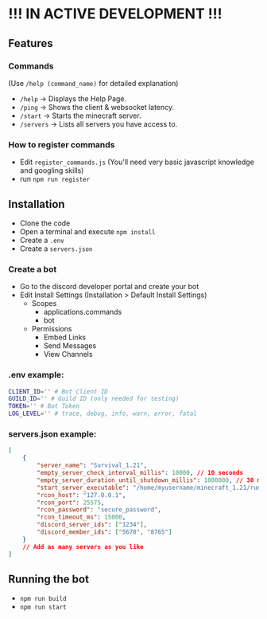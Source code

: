 # !!! IN ACTIVE DEVELOPMENT !!!

## Features
### Commands
(Use `/help (command_name)` for detailed explanation)
- `/help` -> Displays the Help Page.
- `/ping` -> Shows the client & websocket latency.
- `/start` -> Starts the minecraft server.
- `/servers` -> Lists all servers you have access to.

### How to register commands
- Edit `register_commands.js` (You'll need very basic javascript knowledge and googling skills)
- run `npm run register`

## Installation
- Clone the code
- Open a terminal and execute `npm install`
- Create a `.env`
- Create a `servers.json`

### Create a bot
- Go to the discord developer portal and create your bot
- Edit Install Settings (Installation > Default Install Settings)
    - Scopes
        - applications.commands
        - bot
    - Permissions
        - Embed Links
        - Send Messages
        - View Channels

### .env example:
```sh
CLIENT_ID='' # Bot Client ID
GUILD_ID='' # Guild ID (only needed for testing)
TOKEN='' # Bot Token
LOG_LEVEL='' # trace, debug, info, warn, error, fatal
```

### servers.json example:
```json
[
    {
        "server_name": "Survival_1.21",
        "empty_server_check_interval_millis": 10000, // 10 seconds
        "empty_server_duration_until_shutdown_millis": 1800000, // 30 mins
        "start_server_executable": "/home/myusername/minecraft_1.21/run.sh",
        "rcon_host": "127.0.0.1",
        "rcon_port": 25575,
        "rcon_password": "secure_password",
        "rcon_timeout_ms": 15000,
        "discord_server_ids": ["1234"],
        "discord_member_ids": ["5678", "8765"]
    }
    // Add as many servers as you like
]
```

## Running the bot
- `npm run build`
- `npm run start`
